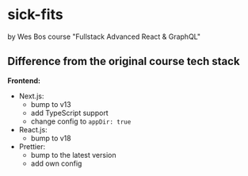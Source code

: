 # sick-fits
by Wes Bos course "Fullstack Advanced React &amp; GraphQL"

## Difference from the original course tech stack

**Frontend:**

- Next.js:
  - bump to v13
  - add TypeScript support
  - change config to `appDir: true`
- React.js: 
  - bump to v18
- Prettier:
  - bump to the latest version
  - add own config
